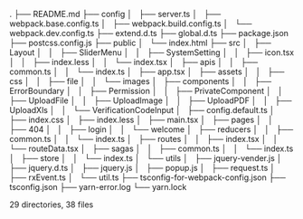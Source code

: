 .
├── README.md
├── config
│   ├── server.ts
│   ├── webpack.base.config.ts
│   ├── webpack.build.config.ts
│   └── webpack.dev.config.ts
├── extend.d.ts
├── global.d.ts
├── package.json
├── postcss.config.js
├── public
│   └── index.html
├── src
│   ├── Layout
│   │   ├── SliderMenu
│   │   ├── SystemSetting
│   │   ├── icon.tsx
│   │   ├── index.less
│   │   └── index.tsx
│   ├── apis
│   │   ├── common.ts
│   │   └── index.ts
│   ├── app.tsx
│   ├── assets
│   │   ├── css
│   │   ├── file
│   │   └── images
│   ├── components
│   │   ├── ErrorBoundary
│   │   ├── Permission
│   │   ├── PrivateComponent
│   │   ├── UploadFile
│   │   ├── UploadImage
│   │   ├── UploadPDF
│   │   ├── UploadXls
│   │   └── VerificationCodeInput
│   ├── config.default.ts
│   ├── index.css
│   ├── index.less
│   ├── main.tsx
│   ├── pages
│   │   ├── 404
│   │   ├── login
│   │   └── welcome
│   ├── reducers
│   │   ├── common.ts
│   │   └── index.ts
│   ├── routes
│   │   ├── index.tsx
│   │   └── routeData.tsx
│   ├── sagas
│   │   ├── common.ts
│   │   └── index.ts
│   ├── store
│   │   └── index.ts
│   └── utils
│       ├── jquery-vender.js
│       ├── jquery.d.ts
│       ├── jquery.js
│       ├── popup.js
│       ├── request.ts
│       ├── rxEvent.ts
│       └── util.ts
├── tsconfig-for-webpack-config.json
├── tsconfig.json
├── yarn-error.log
└── yarn.lock

29 directories, 38 files

